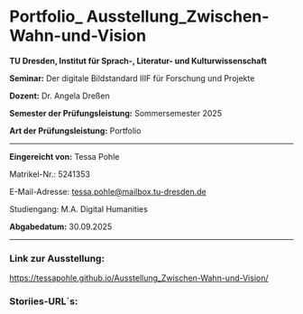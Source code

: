 # Portfolio_ Ausstellung_Zwischen-Wahn-und-Vision

**TU Dresden, Institut für Sprach-, Literatur- und Kulturwissenschaft**

**Seminar:** Der digitale Bildstandard IIIF für Forschung und Projekte

**Dozent:** Dr. Angela Dreßen

**Semester der Prüfungsleistung:** Sommersemester 2025

**Art der Prüfungsleistung:** Portfolio

***

**Eingereicht von:** 
Tessa Pohle

Matrikel-Nr.: 5241353

E-Mail-Adresse: tessa.pohle@mailbox.tu-dresden.de

Studiengang: M.A. Digital Humanities

**Abgabedatum:** 30.09.2025

***

### Link zur Ausstellung:
https://tessapohle.github.io/Ausstellung_Zwischen-Wahn-und-Vision/

### Storiies-URL´s:
